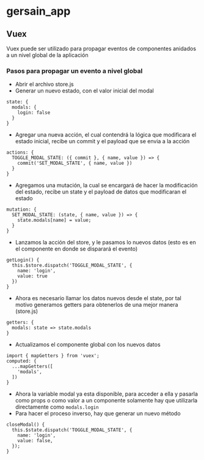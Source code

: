 # gersain_app

## Vuex

Vuex puede ser utilizado para propagar eventos de componentes anidados a un nivel global de la aplicación

### Pasos para propagar un evento a nivel global

- Abrir el archivo store.js
- Generar un nuevo estado, con el valor inicial del modal
```
state: {
  modals: {
    login: false
  }
}
```
- Agregar una nueva acción, el cual contendrá la lógica que modificara el estado inicial, recibe un commit y el payload que se envia a la acción
```
actions: {
  TOGGLE_MODAL_STATE: ({ commit }, { name, value }) => {
    commit('SET_MODAL_STATE', { name, value })
  }
}
```
- Agregamos una mutación, la cual se encargará de hacer la modificación del estado, recibe un state y el payload de datos que modificaran el estado
```
mutation: {
  SET_MODAL_STATE: (state, { name, value }) => {
    state.modals[name] = value;
  }
}
```
- Lanzamos la acción del store, y le pasamos lo nuevos datos (esto es en el componente en donde se disparará el evento)
```
getLogin() {
  this.$store.dispatch('TOGGLE_MODAL_STATE', {
    name: 'login',
    value: true
  })
}
```
- Ahora es necesario llamar los datos nuevos desde el state, por tal motivo generamos getters para obtenerlos de una mejor manera (store.js)
```
getters: {
  modals: state => state.modals
}
```
- Actualizamos el componente global con los nuevos datos
```
import { mapGetters } from 'vuex';
computed: {
  ...mapGetters([
    'modals',
  ])
}
```
- Ahora la variable modal ya esta disponible, para acceder a ella y pasarla como props o como valor a un componente solamente hay que utilizarla directamente como `modals.login`
- Para hacer el proceso inverso, hay que generar un nuevo método 
```
closeModal() {
  this.$state.dispatch('TOGGLE_MODAL_STATE', {
    name: 'login',
    value: false,
  });
}
```

